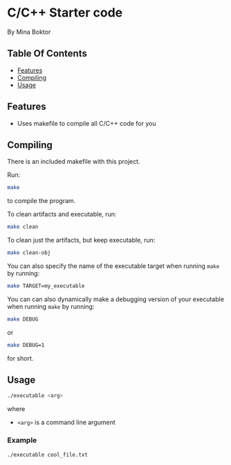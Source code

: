 # C/C++ Starter code

By Mina Boktor

## Table Of Contents

- [Features](#features)
- [Compiling](#compiling)
- [Usage](#usage)

## Features

- Uses makefile to compile all C/C++ code for you

## Compiling

There is an included makefile with this project.

Run:

```sh
make
```

to compile the program.

To clean artifacts and executable, run:

```sh
make clean
```

To clean just the artifacts, but keep executable, run:

```sh
make clean-obj
```

You can also specify the name of the executable target when running `make` by running:

```sh
make TARGET=my_executable
```

You can can also dynamically make a debugging version of your executable when running `make` by running:

```sh
make DEBUG
```

or

```sh
make DEBUG=1
```

for short.

## Usage

```sh
./executable <arg>
```

where

- `<arg>` is a command line argument

### Example

```bash
./executable cool_file.txt
```
